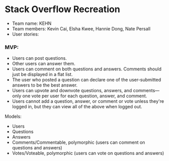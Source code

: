  # Stack Overflow Recreation

 * Team name: KEHN
 * Team members: Kevin Cai, Elsha Kwee, Hannie Dong, Nate Persall
 * User stories:

### MVP:
- Users can post questions.  
- Other users can answer them.
- Users can comment on both questions and answers. Comments should just be displayed in a flat list.
- The user who posted a question can declare one of the user-submitted answers to be the best answer.
- Users can upvote and downvote questions, answers, and comments—only one vote per user for each question, answer, and comment.
- Users cannot add a question, answer, or comment or vote unless they're logged in, but they can view all of the above when logged out.


Models: 
- Users
- Questions
- Answers
- Comments/Commentable, polymorphic (users can comment on questions and answers)
- Votes/Voteable, polymorphic (users can vote on questions and answers)
